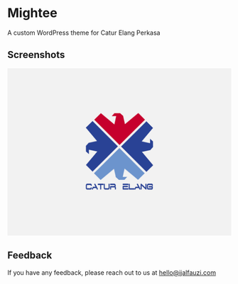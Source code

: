 
# Mightee

A custom WordPress theme for Catur Elang Perkasa


## Screenshots

![App Screenshot](https://raw.githubusercontent.com/ijalfauzi/mightee/master/screenshot.png)


## Feedback

If you have any feedback, please reach out to us at hello@ijalfauzi.com

